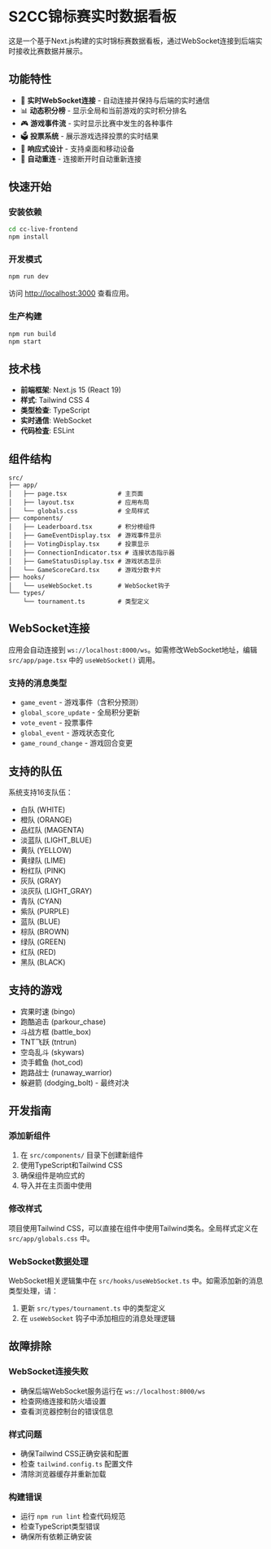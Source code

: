 # S2CC锦标赛实时数据看板

这是一个基于Next.js构建的实时锦标赛数据看板，通过WebSocket连接到后端实时接收比赛数据并展示。

## 功能特性

- 🔗 **实时WebSocket连接** - 自动连接并保持与后端的实时通信
- 📊 **动态积分榜** - 显示全局和当前游戏的实时积分排名
- 🎮 **游戏事件流** - 实时显示比赛中发生的各种事件
- 🗳️ **投票系统** - 展示游戏选择投票的实时结果
- 📱 **响应式设计** - 支持桌面和移动设备
- 💫 **自动重连** - 连接断开时自动重新连接

## 快速开始

### 安装依赖
```bash
cd cc-live-frontend
npm install
```

### 开发模式
```bash
npm run dev
```

访问 [http://localhost:3000](http://localhost:3000) 查看应用。

### 生产构建
```bash
npm run build
npm start
```

## 技术栈

- **前端框架**: Next.js 15 (React 19)
- **样式**: Tailwind CSS 4
- **类型检查**: TypeScript
- **实时通信**: WebSocket
- **代码检査**: ESLint

## 组件结构

```
src/
├── app/
│   ├── page.tsx              # 主页面
│   ├── layout.tsx            # 应用布局
│   └── globals.css           # 全局样式
├── components/
│   ├── Leaderboard.tsx       # 积分榜组件
│   ├── GameEventDisplay.tsx  # 游戏事件显示
│   ├── VotingDisplay.tsx     # 投票显示
│   ├── ConnectionIndicator.tsx # 连接状态指示器
│   ├── GameStatusDisplay.tsx # 游戏状态显示
│   └── GameScoreCard.tsx     # 游戏分数卡片
├── hooks/
│   └── useWebSocket.ts       # WebSocket钩子
└── types/
    └── tournament.ts         # 类型定义
```

## WebSocket连接

应用会自动连接到 `ws://localhost:8000/ws`。如需修改WebSocket地址，编辑 `src/app/page.tsx` 中的 `useWebSocket()` 调用。

### 支持的消息类型

- `game_event` - 游戏事件（含积分预测）
- `global_score_update` - 全局积分更新
- `vote_event` - 投票事件
- `global_event` - 游戏状态变化
- `game_round_change` - 游戏回合变更

## 支持的队伍

系统支持16支队伍：
- 白队 (WHITE)
- 橙队 (ORANGE)  
- 品红队 (MAGENTA)
- 淡蓝队 (LIGHT_BLUE)
- 黄队 (YELLOW)
- 黄绿队 (LIME)
- 粉红队 (PINK)
- 灰队 (GRAY)
- 淡灰队 (LIGHT_GRAY)
- 青队 (CYAN)
- 紫队 (PURPLE)
- 蓝队 (BLUE)
- 棕队 (BROWN)
- 绿队 (GREEN)
- 红队 (RED)
- 黑队 (BLACK)

## 支持的游戏

- 宾果时速 (bingo)
- 跑酷追击 (parkour_chase)
- 斗战方框 (battle_box)
- TNT飞跃 (tntrun)
- 空岛乱斗 (skywars)
- 烫手鳕鱼 (hot_cod)
- 跑路战士 (runaway_warrior)
- 躲避箭 (dodging_bolt) - 最终对决

## 开发指南

### 添加新组件
1. 在 `src/components/` 目录下创建新组件
2. 使用TypeScript和Tailwind CSS
3. 确保组件是响应式的
4. 导入并在主页面中使用

### 修改样式
项目使用Tailwind CSS，可以直接在组件中使用Tailwind类名。全局样式定义在 `src/app/globals.css` 中。

### WebSocket数据处理
WebSocket相关逻辑集中在 `src/hooks/useWebSocket.ts` 中。如需添加新的消息类型处理，请：
1. 更新 `src/types/tournament.ts` 中的类型定义
2. 在 `useWebSocket` 钩子中添加相应的消息处理逻辑

## 故障排除

### WebSocket连接失败
- 确保后端WebSocket服务运行在 `ws://localhost:8000/ws`
- 检查网络连接和防火墙设置
- 查看浏览器控制台的错误信息

### 样式问题
- 确保Tailwind CSS正确安装和配置
- 检查 `tailwind.config.ts` 配置文件
- 清除浏览器缓存并重新加载

### 构建错误
- 运行 `npm run lint` 检查代码规范
- 检查TypeScript类型错误
- 确保所有依赖正确安装
